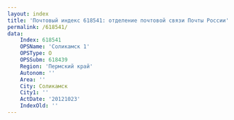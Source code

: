 ```yaml
---
layout: index
title: 'Почтовый индекс 618541: отделение почтовой связи Почты России'
permalink: /618541/
data:
    Index: 618541
    OPSName: 'Соликамск 1'
    OPSType: О
    OPSSubm: 618439
    Region: 'Пермский край'
    Autonom: ''
    Area: ''
    City: Соликамск
    City1: ''
    ActDate: '20121023'
    IndexOld: ''
---
```

